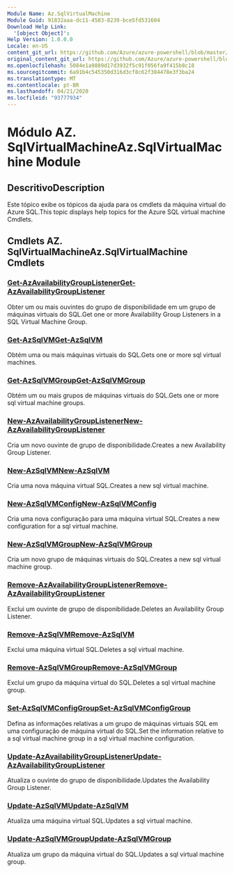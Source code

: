 ```yaml
---
Module Name: Az.SqlVirtualMachine
Module Guid: 91832aaa-dc11-4583-8239-bce5fd531604
Download Help Link:
  '[object Object]': 
Help Version: 1.0.0.0
Locale: en-US
content_git_url: https://github.com/Azure/azure-powershell/blob/master/src/SqlVirtualMachine/SqlVirtualMachine/help/Az.SqlVirtualMachine.md
original_content_git_url: https://github.com/Azure/azure-powershell/blob/master/src/SqlVirtualMachine/SqlVirtualMachine/help/Az.SqlVirtualMachine.md
ms.openlocfilehash: 5084e1a9889d17d3932f5c91f056fa9f415b8c18
ms.sourcegitcommit: 6a91b4c545350d316d3cf8c62f384478e3f3ba24
ms.translationtype: MT
ms.contentlocale: pt-BR
ms.lasthandoff: 04/21/2020
ms.locfileid: "93777934"
---
```

# <span data-ttu-id="cbd55-101">Módulo AZ. SqlVirtualMachine</span><span class="sxs-lookup"><span data-stu-id="cbd55-101">Az.SqlVirtualMachine Module</span></span>
## <span data-ttu-id="cbd55-102">Descritivo</span><span class="sxs-lookup"><span data-stu-id="cbd55-102">Description</span></span>
<span data-ttu-id="cbd55-103">Este tópico exibe os tópicos da ajuda para os cmdlets da máquina virtual do Azure SQL.</span><span class="sxs-lookup"><span data-stu-id="cbd55-103">This topic displays help topics for the Azure SQL virtual machine Cmdlets.</span></span>

## <span data-ttu-id="cbd55-104">Cmdlets AZ. SqlVirtualMachine</span><span class="sxs-lookup"><span data-stu-id="cbd55-104">Az.SqlVirtualMachine Cmdlets</span></span>
### [<span data-ttu-id="cbd55-105">Get-AzAvailabilityGroupListener</span><span class="sxs-lookup"><span data-stu-id="cbd55-105">Get-AzAvailabilityGroupListener</span></span>](Get-AzAvailabilityGroupListener.md)
<span data-ttu-id="cbd55-106">Obter um ou mais ouvintes do grupo de disponibilidade em um grupo de máquinas virtuais do SQL.</span><span class="sxs-lookup"><span data-stu-id="cbd55-106">Get one or more Availability Group Listeners in a SQL Virtual Machine Group.</span></span>

### [<span data-ttu-id="cbd55-107">Get-AzSqlVM</span><span class="sxs-lookup"><span data-stu-id="cbd55-107">Get-AzSqlVM</span></span>](Get-AzSqlVM.md)
<span data-ttu-id="cbd55-108">Obtém uma ou mais máquinas virtuais do SQL.</span><span class="sxs-lookup"><span data-stu-id="cbd55-108">Gets one or more sql virtual machines.</span></span>

### [<span data-ttu-id="cbd55-109">Get-AzSqlVMGroup</span><span class="sxs-lookup"><span data-stu-id="cbd55-109">Get-AzSqlVMGroup</span></span>](Get-AzSqlVMGroup.md)
<span data-ttu-id="cbd55-110">Obtém um ou mais grupos de máquinas virtuais do SQL.</span><span class="sxs-lookup"><span data-stu-id="cbd55-110">Gets one or more sql virtual machine groups.</span></span>

### [<span data-ttu-id="cbd55-111">New-AzAvailabilityGroupListener</span><span class="sxs-lookup"><span data-stu-id="cbd55-111">New-AzAvailabilityGroupListener</span></span>](New-AzAvailabilityGroupListener.md)
<span data-ttu-id="cbd55-112">Cria um novo ouvinte de grupo de disponibilidade.</span><span class="sxs-lookup"><span data-stu-id="cbd55-112">Creates a new Availability Group Listener.</span></span>

### [<span data-ttu-id="cbd55-113">New-AzSqlVM</span><span class="sxs-lookup"><span data-stu-id="cbd55-113">New-AzSqlVM</span></span>](New-AzSqlVM.md)
<span data-ttu-id="cbd55-114">Cria uma nova máquina virtual SQL.</span><span class="sxs-lookup"><span data-stu-id="cbd55-114">Creates a new sql virtual machine.</span></span>

### [<span data-ttu-id="cbd55-115">New-AzSqlVMConfig</span><span class="sxs-lookup"><span data-stu-id="cbd55-115">New-AzSqlVMConfig</span></span>](New-AzSqlVMConfig.md)
<span data-ttu-id="cbd55-116">Cria uma nova configuração para uma máquina virtual SQL.</span><span class="sxs-lookup"><span data-stu-id="cbd55-116">Creates a new configuration for a sql virtual machine.</span></span>

### [<span data-ttu-id="cbd55-117">New-AzSqlVMGroup</span><span class="sxs-lookup"><span data-stu-id="cbd55-117">New-AzSqlVMGroup</span></span>](New-AzSqlVMGroup.md)
<span data-ttu-id="cbd55-118">Cria um novo grupo de máquinas virtuais do SQL.</span><span class="sxs-lookup"><span data-stu-id="cbd55-118">Creates a new sql virtual machine group.</span></span>

### [<span data-ttu-id="cbd55-119">Remove-AzAvailabilityGroupListener</span><span class="sxs-lookup"><span data-stu-id="cbd55-119">Remove-AzAvailabilityGroupListener</span></span>](Remove-AzAvailabilityGroupListener.md)
<span data-ttu-id="cbd55-120">Exclui um ouvinte de grupo de disponibilidade.</span><span class="sxs-lookup"><span data-stu-id="cbd55-120">Deletes an Availability Group Listener.</span></span>

### [<span data-ttu-id="cbd55-121">Remove-AzSqlVM</span><span class="sxs-lookup"><span data-stu-id="cbd55-121">Remove-AzSqlVM</span></span>](Remove-AzSqlVM.md)
<span data-ttu-id="cbd55-122">Exclui uma máquina virtual SQL.</span><span class="sxs-lookup"><span data-stu-id="cbd55-122">Deletes a sql virtual machine.</span></span>

### [<span data-ttu-id="cbd55-123">Remove-AzSqlVMGroup</span><span class="sxs-lookup"><span data-stu-id="cbd55-123">Remove-AzSqlVMGroup</span></span>](Remove-AzSqlVMGroup.md)
<span data-ttu-id="cbd55-124">Exclui um grupo da máquina virtual do SQL.</span><span class="sxs-lookup"><span data-stu-id="cbd55-124">Deletes a sql virtual machine group.</span></span>

### [<span data-ttu-id="cbd55-125">Set-AzSqlVMConfigGroup</span><span class="sxs-lookup"><span data-stu-id="cbd55-125">Set-AzSqlVMConfigGroup</span></span>](Set-AzSqlVMConfigGroup.md)
<span data-ttu-id="cbd55-126">Defina as informações relativas a um grupo de máquinas virtuais SQL em uma configuração de máquina virtual do SQL.</span><span class="sxs-lookup"><span data-stu-id="cbd55-126">Set the information relative to a sql virtual machine group in a sql virtual machine configuration.</span></span>

### [<span data-ttu-id="cbd55-127">Update-AzAvailabilityGroupListener</span><span class="sxs-lookup"><span data-stu-id="cbd55-127">Update-AzAvailabilityGroupListener</span></span>](Update-AzAvailabilityGroupListener.md)
<span data-ttu-id="cbd55-128">Atualiza o ouvinte do grupo de disponibilidade.</span><span class="sxs-lookup"><span data-stu-id="cbd55-128">Updates the Availability Group Listener.</span></span>

### [<span data-ttu-id="cbd55-129">Update-AzSqlVM</span><span class="sxs-lookup"><span data-stu-id="cbd55-129">Update-AzSqlVM</span></span>](Update-AzSqlVM.md)
<span data-ttu-id="cbd55-130">Atualiza uma máquina virtual SQL.</span><span class="sxs-lookup"><span data-stu-id="cbd55-130">Updates a sql virtual machine.</span></span>

### [<span data-ttu-id="cbd55-131">Update-AzSqlVMGroup</span><span class="sxs-lookup"><span data-stu-id="cbd55-131">Update-AzSqlVMGroup</span></span>](Update-AzSqlVMGroup.md)
<span data-ttu-id="cbd55-132">Atualiza um grupo da máquina virtual do SQL.</span><span class="sxs-lookup"><span data-stu-id="cbd55-132">Updates a sql virtual machine group.</span></span>

